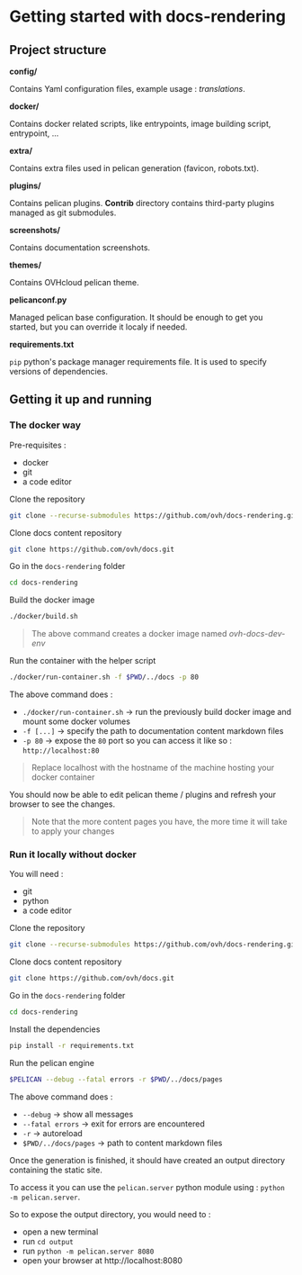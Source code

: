 # Getting started with docs-rendering

## Project structure

**config/**

Contains Yaml configuration files, example usage : *translations*.

**docker/**

Contains docker related scripts, like entrypoints, image building script, entrypoint, ...

**extra/**

Contains extra files used in pelican generation (favicon, robots.txt).

**plugins/**

Contains pelican plugins. **Contrib** directory contains third-party plugins managed as git submodules.

**screenshots/**

Contains documentation screenshots.

**themes/**

Contains OVHcloud pelican theme.

**pelicanconf.py**

Managed pelican base configuration. It should be enough to get you started, but you can override it localy if needed.

**requirements.txt**

`pip` python's package manager requirements file. It is used to specify versions of dependencies.


## Getting it up and running

### The docker way

Pre-requisites : 
* docker
* git
* a code editor

Clone the repository
```sh
git clone --recurse-submodules https://github.com/ovh/docs-rendering.git
```

Clone docs content repository
```sh
git clone https://github.com/ovh/docs.git
```

Go in the `docs-rendering` folder
```sh
cd docs-rendering
```

Build the docker image
```sh
./docker/build.sh
```

> The above command creates a docker image named *ovh-docs-dev-env*

Run the container with the helper script
```sh
./docker/run-container.sh -f $PWD/../docs -p 80
```

The above command does : 
* `./docker/run-container.sh` -> run the previously build docker image and mount some docker volumes
* `-f [...]` -> specify the path to documentation content markdown files
* `-p 80` -> expose the `80` port so you can access it like so : `http://localhost:80`

> Replace localhost with the hostname of the machine hosting your docker container

You should now be able to edit pelican theme / plugins and refresh your browser to see the changes.

> Note that the more content pages you have, the more time it will take to apply your changes


### Run it locally without docker

You will need : 
* git
* python
* a code editor

Clone the repository
```sh
git clone --recurse-submodules https://github.com/ovh/docs-rendering.git
```

Clone docs content repository
```sh
git clone https://github.com/ovh/docs.git
```

Go in the `docs-rendering` folder
```sh
cd docs-rendering
```

Install the dependencies
```sh
pip install -r requirements.txt
```

Run the pelican engine
```sh
$PELICAN --debug --fatal errors -r $PWD/../docs/pages
```

The above command does : 
* `--debug` -> show all messages
* `--fatal errors` -> exit for errors are encountered
* `-r` -> autoreload
* `$PWD/../docs/pages` -> path to content markdown files

Once the generation is finished, it should have created an output directory containing the static site.

To access it you can use the `pelican.server` python module using : `python -m pelican.server`.

So to expose the output directory, you would need to :
* open a new terminal
* run `cd output`
* run `python -m pelican.server 8080`
* open your browser at http://localhost:8080

